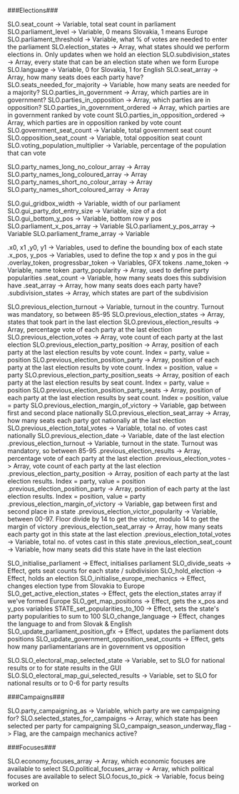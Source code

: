 ###Elections###

SLO.seat_count		 			-> Variable, total seat count in parliament
SLO.parliament_level 				-> Variable, 0 means Slovakia, 1 means Europe
SLO.parliament_threshold			-> Variable, what % of votes are needed to enter the parliament
SLO.election_states 				-> Array, what states should we perform elections in. Only updates when we hold an election
SLO.subdivision_states				-> Array, every state that can be an election state when we form Europe
SLO.language					-> Variable, 0 for Slovakia, 1 for English
SLO.seat_array					-> Array, how many seats does each party have?
SLO.seats_needed_for_majority			-> Variable, how many seats are needed for a majority?
SLO.parties_in_government			-> Array, which parties are in government?
SLO.parties_in_opposition			-> Array, which parties are in opposition?
SLO.parties_in_government_ordered		-> Array, which parties are in government ranked by vote count
SLO.parties_in_opposition_ordered		-> Array, which parties are in opposition ranked by vote count
SLO.government_seat_count			-> Variable, total government seat count
SLO.opposition_seat_count			-> Variable, total opposition seat count
SLO.voting_population_multiplier		-> Variable, percentage of the population that can vote

SLO.party_names_long_no_colour_array		-> Array
SLO.party_names_long_coloured_array		-> Array
SLO.party_names_short_no_colour_array		-> Array
SLO.party_names_short_coloured_array		-> Array

SLO.gui_gridbox_width				-> Variable, width of our parliament
SLO.gui_party_dot_entry_size			-> Variable, size of a dot
SLO.gui_bottom_y_pos				-> Variable, bottom row y pos
SLO.parliament_x_pos_array			-> Variable
SLO.parliament_y_pos_array			-> Variable
SLO.parliament_frame_array			-> Variable

<state>.x0, x1 ,y0, y1				-> Variables, used to define the bounding box of each state
<state>.x_pos, y_pos				-> Variables, used to define the top x and y pos in the gui
<state>.overlay_token, progressbar_token	-> Variables, GFX tokens
<state>.name_token				-> Variable, name token
<state>.party_popularity			-> Array, used to define party popularities
<state>.seat_count				-> Variable, how many seats does this subdivision have
<state>.seat_array				-> Array, how many seats does each party have?
<state>.subdivision_states			-> Array, which states are part of the subdivision

SLO.previous_election_turnout			-> Variable, turnout in the country. Turnout was mandatory, so between 85-95
SLO.previous_election_states			-> Array, states that took part in the last election
SLO.previous_election_results			-> Array, percentage vote of each party at the last election
SLO.previous_election_votes			-> Array, vote count of each party at the last election
SLO.previous_election_party_position		-> Array, position of each party at the last election results by vote count. Index = party, value = position
SLO.previous_election_position_party		-> Array, position of each party at the last election results by vote count. Index = position, value = party
SLO.previous_election_party_position_seats	-> Array, position of each party at the last election results by seat count. Index = party, value = position
SLO.previous_election_position_party_seats	-> Array, position of each party at the last election results by seat count. Index = position, value = party
SLO.previous_election_margin_of_victory		-> Variable, gap between first and second place nationally
SLO.previous_election_seat_array		-> Array, how many seats each party got nationally at the last election
SLO.previous_election_total_votes		-> Variable, total no. of votes cast nationally
SLO.previous_election_date			-> Variable, date of the last election
<state>.previous_election_turnout		-> Variable, turnout in the state. Turnout was mandatory, so between 85-95
<state>.previous_election_results		-> Array, percentage vote of each party at the last election
<state>.previous_election_votes			-> Array, vote count of each party at the last election
<state>.previous_election_party_position	-> Array, position of each party at the last election results. Index = party, value = position
<state>.previous_election_position_party	-> Array, position of each party at the last election results. Index = position, value = party
<state>.previous_election_margin_of_victory	-> Variable, gap between first and second place in a state
<state>.previous_election_victor_popularity	-> Variable, between 00-97. Floor divide by 14 to get the victor, modulo 14 to get the margin of victory
<state>.previous_election_seat_array		-> Array, how many seats each party got in this state at the last election
<state>.previous_election_total_votes		-> Variable, total no. of votes cast in this state
<state>.previous_election_seat_count		-> Variable, how many seats did this state have in the last election

SLO_initialise_parliament			-> Effect, initialises parliament
SLO_divide_seats				-> Effect, gets seat counts for each state / subdivision
SLO_hold_election				-> Effect, holds an election
SLO_initialise_europe_mechanics			-> Effect, changes election type from Slovakia to Europe
SLO_get_active_election_states			-> Effect, gets the election_states array if we've formed Europe
SLO_get_map_positions				-> Effect, gets the x_pos and y_pos variables
STATE_set_popularities_to_100			-> Effect, sets the state's party popularities to sum to 100
SLO_change_language				-> Effect, changes the language to and from Slovak & English
SLO_update_parliament_position_gfx		-> Effect, updates the parliament dots positions
SLO_update_government_opposition_seat_counts	-> Effect, gets how many parliamentarians are in government vs opposition

SLO.SLO_electoral_map_selected_state		-> Variable, set to SLO for national results or to <state> for state results in the GUI
SLO.SLO_electoral_map_gui_selected_results	-> Variable, set to SLO for national results or to 0-6 for party results

###Campaigns###

SLO.party_campaigning_as			-> Variable, which party are we campaigning for?
SLO.selected_states_for_campaigns		-> Array, which state has been selected per party for campaigning
SLO_campaign_season_underway_flag		-> Flag, are the campaign mechanics active?

###Focuses###

SLO.economy_focuses_array 			-> Array, which economic focuses are available to select
SLO.political_focuses_array			-> Array, which political focuses are available to select
SLO.focus_to_pick				-> Variable, focus being worked on